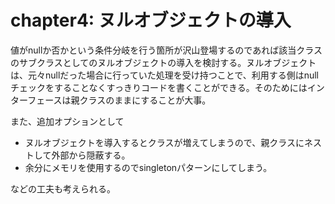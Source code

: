 # chapter4: ヌルオブジェクトの導入

値がnullか否かという条件分岐を行う箇所が沢山登場するのであれば該当クラスのサブクラスとしてのヌルオブジェクトの導入を検討する。ヌルオブジェクトは、元々nullだった場合に行っていた処理を受け持つことで、利用する側はnullチェックをすることなくすっきりコードを書くことができる。そのためにはインターフェースは親クラスのままにすることが大事。

また、追加オプションとして

- ヌルオブジェクトを導入するとクラスが増えてしまうので、親クラスにネストして外部から隠蔽する。
- 余分にメモリを使用するのでsingletonパターンにしてしまう。

などの工夫も考えられる。